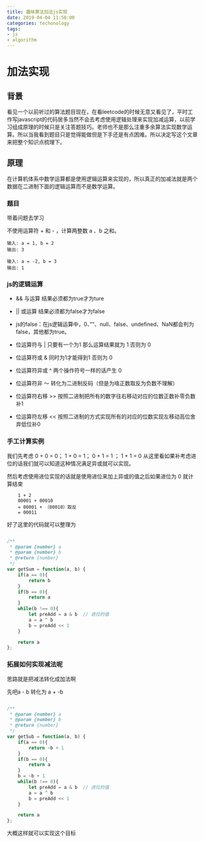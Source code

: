 ```yaml
---
title: 趣味算法加法js实现 
date: 2019-04-04 11:58:00
categories: techonology
tags:
- js
- algorithm
---
```


# 加法实现

## 背景

看见一个以前听过的算法题目现在，在看leetcode的时候无意又看见了，平时工作写javascript的代码居多当然不会去考虑使用逻辑处理来实现加减运算，以前学习组成原理的时候只是关注答题技巧。老师也不是那么注重多余算法实现数学运算。所以当我看到题目只是觉得能做但是下手还是有点困难。所以决定写这个文章来把整个知识点梳理下。

## 原理

在计算机体系中数学运算都是使用逻辑运算来实现的，所以真正的加减法就是两个数据在二进制下面的逻辑运算而不是数学运算。

### 题目

带着问题去学习


不使用运算符 + 和 - ​​​​​​​，计算两整数 ​​​​​​​a 、b ​​​​​​​之和。

```
输入: a = 1, b = 2
输出: 3

```

```
输入: a = -2, b = 3
输出: 1

```

### js的逻辑运算

* && 与运算 结果必须都为true才为ture 

* || 或运算 结果必须都为false才为false

* js的false：在js逻辑运算中，0、”“、null、false、undefined、NaN都会判为false，其他都为true。

* 位运算符与   |  只要有一个为1 那么运算结果就为 1 否则为 0 
* 位运算符或   &  同时为1才能得到1 否则为 0 
* 位运算符异或 ^  两个操作符号一样的话产生 0
* 位运算符非   ～ 转化为二进制反码（但是为啥正数取反为负数不理解）
* 位运算符右移 >> 按照二进制把所有的数字往右移动对应的位数正数补零负数补1
* 位运算符左移 << 按照二进制的方式实现所有的对应的位数实现左移动高位舍弃低位补0 

### 手工计算实例

我们先考虑 0 + 0 = 0； 1 + 0 = 1； 0 + 1 = 1 ； 1 + 1 = 0 从这里看如果补考虑进位的话我们就可以知道这种情况满足异或就可以实现。

然后考虑使用进位实现的话就是使用进位来加上异或的值之后如果进位为 0 就计算结束

```
    1 + 2 
    00001 + 00010
    = 00001 + （00010）取反
    = 00011

```
好了这里的代码就可以整理为

```js

/**
 * @param {number} a
 * @param {number} b
 * @return {number}
 */
var getSum = function(a, b) {
    if(a == 0){
        return b
    }
    if(b == 0){
        return a 
    }
    while(b !== 0){
        let preAdd = a & b  // 进位的值
        a = a ^ b
        b = preAdd << 1
    }

    return a
};

```

### 拓展如何实现减法呢

思路就是把减法转化成加法啊

先吧a - b 转化为 a + -b 


```js

/**
 * @param {number} a
 * @param {number} b
 * @return {number}
 */
var getSub = function(a, b) {
    if(a == 0){
        return ~b + 1
    }
    if(b == 0){
        return a 
    }
    b = ~b + 1
    while(b !== 0){
        let preAdd = a & b  // 进位的值
        a = a ^ b
        b = preAdd << 1
    }

    return a
};

```

大概这样就可以实现这个目标


